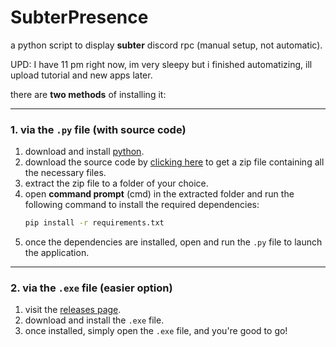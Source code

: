 # SubterPresence

a python script to display **subter** discord rpc (manual setup, not automatic).

UPD: I have 11 pm right now, im very sleepy but i finished automatizing, ill upload tutorial and new apps later.

there are **two methods** of installing it:

---

### 1. via the `.py` file (with source code)
   1. download and install [python](https://www.python.org/downloads/).
   2. download the source code by [clicking here](https://github.com/crawqxx/subterpresence/archive/refs/heads/main.zip) to get a zip file containing all the necessary files.
   3. extract the zip file to a folder of your choice.
   4. open **command prompt** (cmd) in the extracted folder and run the following command to install the required dependencies:
      ```bash
      pip install -r requirements.txt
      ```
   5. once the dependencies are installed, open and run the `.py` file to launch the application.

---

### 2. via the `.exe` file (easier option)
   1. visit the [releases page](https://github.com/crawqxx/subterpresence/releases/tag/v1.0).
   2. download and install the `.exe` file.
   3. once installed, simply open the `.exe` file, and you're good to go!
